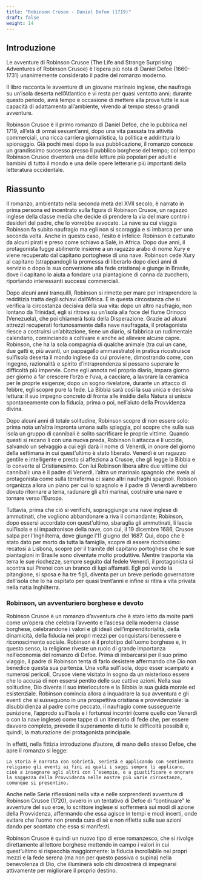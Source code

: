 ```yaml
---
title: "Robinson Crusoe - Daniel Defoe (1719)"
draft: false
weight: 14
---
```



## Introduzione

 

Le avventure di Robinson Crusoe (The Life and Strange Surprising Adventures of Robinson Crusoe) è l’opera più nota di Daniel Defoe (1660-1731) unanimemente considerato il padre del romanzo moderno.

Il libro racconta le avventure di un giovane marinaio inglese, che naufraga su un’isola deserta nell’Atlantico e vi resta per quasi ventotto anni; durante questo periodo, avrà tempo e occasione di mettere alla prova tutte le sue capacità di adattamento all’ambiente, vivendo al tempo stesso grandi avventure.

Robinson Crusoe è il primo romanzo di Daniel Defoe, che lo pubblica nel 1719, all’età di ormai sessant’anni, dopo una vita passata tra attività commerciali, una ricca carriera giornalistica, la politica e addirittura lo spionaggio. Già pochi mesi dopo la sua pubblicazione, il romanzo conosce un grandissimo successo presso il pubblico borghese del tempo; col tempo Robinson Crusoe diventerà una delle letture più popolari per adulti e bambini di tutto il mondo e una delle opere letterarie più importanti della letteratura occidentale.

 

## Riassunto

 

Il romanzo, ambientato nella seconda metà del XVII secolo, è narrato in prima persona ed incentrato sulla figura di Robinson Crusoe, un ragazzo inglese della classe media che decide di prendere la via del mare contro i desideri del padre, che lo vorrebbe avvocato. La nave su cui viaggia Robinson fa subito naufragio ma egli non si scoraggia e si imbarca per una seconda volta. Anche in questo caso, l’esito è infelice: Robinson è catturato da alcuni pirati e preso come schiavo a Salé, in Africa. Dopo due anni, il protagonista fugge abilmente insieme a un ragazzo arabo di nome Xury e viene recuperato dal capitano portoghese di una nave. Robinson cede Xury al capitano (strappandogli la promessa di liberarlo dopo dieci anni di servizio o dopo la sua conversione alla fede cristiana) e giunge in Brasile, dove il capitano lo aiuta a fondare una piantagione di canna da zucchero, riportando interessanti successi commerciali.

Dopo alcuni anni tranquilli, Robinson si rimette per mare per intraprendere la redditizia tratta degli schiavi dall’Africa. È in questa circostanza che si verifica la circostanza decisiva della sua vita: dopo un altro naufragio, non lontano da Trinidad, egli si ritrova su un’isola alla foce del fiume Orinoco (Venezuela), che poi chiamerà Isola della Disperazione. Grazie ad alcuni attrezzi recuperati fortunosamente dalla nave naufragata, il protagonista riesce a costruirsi un’abitazione, tiene un diario, si fabbrica un rudimentale calendario, cominciando a coltivare e anche ad allevare alcune capre. Robinson, che ha la sola compagnia di qualche animale (tra cui un cane, due gatti e, più avanti, un pappagallo ammaestrato) in pratica ricostruisce sull’isola deserta il mondo inglese da cui proviene, dimostrando come, con ingegno, razionalità e spirito d’intraprendenza si possano superare le difficoltà più impervie. Come egli annota nel proprio diario, impara giorno per giorno a far crescere l’orzo e l’uva, a cacciare, a lavorare la ceramica per le proprie esigenze; dopo un sogno rivelatore, durante un attacco di febbre, egli scopre pure la fede. La Bibbia sarà così la sua unica e decisiva lettura: il suo impegno concreto di fronte alle insidie della Natura si unisce spontaneamente con la fiducia, prima o poi, nell’aiuto della Provvidenza divina.

Dopo alcuni anni di totale solitudine, Robinson scopre di non essere solo: prima nota un’altra impronta umana sulla spiaggia, poi scopre che sulla sua isola un gruppo di cannibali è solito sacrificare le proprie vittime. Quando questi si recano lì con una nuova preda, Robinson li attacca e li uccide, salvando un selvaggio a cui egli darà il nome di Venerdì, in onore del giorno della settimana in cui quest’ultimo è stato liberato. Venerdì è un ragazzo gentile e intelligente e presto si affeziona a Crusoe, che gli legge la Bibbia e lo converte al Cristianesimo. Con lui Robinson libera altre due vittime dei cannibali: una è il padre di Venerdì, l’altra un marinaio spagnolo che svela al protagonista come sulla terraferma ci siano altri naufraghi spagnoli. Robison organizza allora un piano per cui lo spagnolo e il padre di Venerdì avrebbero dovuto ritornare a terra, radunare gli altri marinai, costruire una nave e tornare verso l’Europa.

Tuttavia, prima che ciò si verifichi, sopraggiunge una nave inglese di ammutinati, che vogliono abbandonare a riva il comandante; Robinson, dopo essersi accordato con quest’ultimo, sbaraglia gli ammutinati, li lascia sull’isola e si impadronisce della nave, con cui, il 19 dicembre 1686, Crusoe salpa per l’Inghilterra, dove giunge l’11 giugno del 1687. Qui, dopo che è stato dato per morto da tutta la famiglia, scopre di essere ricchissimo: recatosi a Lisbona, scopre per il tramite del capitano portoghese che le sue piantagioni in Brasile sono diventate molto produttive. Mentre trasporta via terra le sue ricchezze, sempre seguito dal fedele Venerdì, il protagonista si scontra sui Pirenei con un branco di lupi affamati. Egli poi vende la pitangione, si sposa e ha tre figli, diventa per un breve periodo governatore dell’isola che lo ha ospitato per quasi trent’anni e infine si ritira a vita privata nella natia Inghilterra.

 

### Robinson, un avventuriero borghese e devoto

 

Robinson Crusoe è un romanzo d’avventura che è stato letto da molte parti come un’opera che celebra l’avvento e l’ascesa della moderna classe borghese, celebrandone i valori e gli ideali dell’imprenditorialità, della dinamicità, della fiducia nei propri mezzi per conquistarsi benessere e riconoscimento sociale. Robinson è il prototipo dell’uomo borghese e, in questo senso, la religione riveste un ruolo di grande importanza nell’economia del romanzo di Defoe. Prima di imbarcarsi per il suo primo viaggio, il padre di Robinson tenta di farlo desistere affermando che Dio non benedice questa sua partenza. Una volta sull’isola, dopo esser scampato a numerosi pericoli, Crusoe viene visitato in sogno da un misterioso essere che lo accusa di non essersi pentito delle sue cattive azioni. Nella sua solitudine, Dio diventa il suo interlocutore e la Bibbia la sua guida morale ed esistenziale. Robinson comincia allora a inquadrare la sua avventura e gli eventi che si susseguono in una prospettiva cristiana e provvidenziale: la disubbidienza al padre come peccato, il naufragio come susseguente punizione, l’approdo sull’isola e i fortunosi incontri (come quello con Venerdì o con la nave inglese) come tappe di un itinerario di fede che, per essere davvero completo, prevede il superamento di tutte le difficoltà possibili e, quindi, la maturazione del protagonista principale.

In effetti, nella fittizia introduzione d’autore, di mano dello stesso Defoe, che apre il romanzo si legge:

    La storia è narrata con sobrietà, serietà e applicando con sentimento religioso gli eventi ai fini ai quali i saggi sempre li applicano, cioè a insegnare agli altri con l’esempio, e a giustificare e onorare la saggezza della Provvidenza nelle nostre più varie circostanze, comunque si presentino.

Anche nelle Serie riflessioni nella vita e nelle sorprendenti avventure di Robinson Crusoe (1720), ovvero in un tentativo di Defoe di “continuare” le avventure del suo eroe, lo scrittore inglese si soffermerà sui modi di azione della Provvidenza, affermando che essa agisce in tempi e modi incerti, onde evitare che l’uomo non prenda cura di sé e non rifletta sulle sue azioni dando per scontato che essa si manifesti.

Robinson Crusoe è quindi un nuovo tipo di eroe romanzesco, che si rivolge direttamente al lettore borghese mettendo in campo i valori in cui quest’ultimo si rispecchia maggiormente: la fiducia incrollabile nei propri mezzi e la fede serena (ma non per questo passiva o supina) nella benevolenza di Dio, che illuminerà solo chi dimostrerà di impegnarsi attivamente per migliorare il proprio destino.